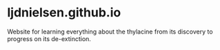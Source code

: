 # ljdnielsen.github.io
Website for learning everything about the thylacine from its discovery to progress on its de-extinction.
